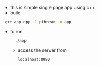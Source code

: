 - this is  simple single page app using c++
-  build 
 ```sh
  g++ app.cpp -l pthread -o app
 ```
- to run
  ```sh
    ./app
  ```

  - access the server from
    ```
    localhost:8080
    ```

